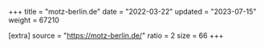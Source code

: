 +++
title = "motz-berlin.de"
date = "2022-03-22"
updated = "2023-07-15"
weight = 67210

[extra]
source = "https://motz-berlin.de/"
ratio = 2
size = 66
+++
